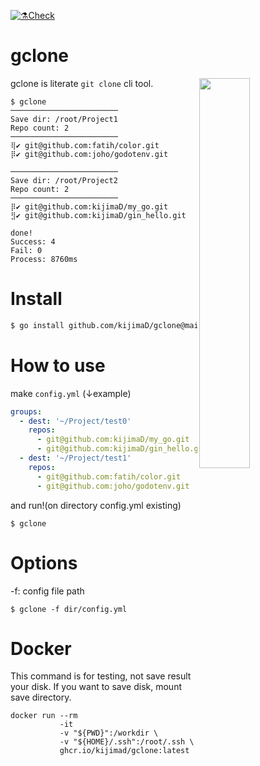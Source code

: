 [![⚗️Check](https://github.com/kijimaD/gclone/actions/workflows/check.yml/badge.svg)](https://github.com/kijimaD/gclone/actions/workflows/check.yml)

# gclone

<img src="https://user-images.githubusercontent.com/11595790/192002784-3a72243d-2343-42d2-a8e5-581977faa382.jpg" width="40%" align=right>

gclone is literate `git clone` cli tool.

```
$ gclone
────────────────────────
Save dir: /root/Project1
Repo count: 2
────────────────────────
⢿✔ git@github.com:fatih/color.git
⡿✔ git@github.com:joho/godotenv.git

────────────────────────
Save dir: /root/Project2
Repo count: 2
────────────────────────
⡿✔ git@github.com:kijimaD/my_go.git
⣻✔ git@github.com:kijimaD/gin_hello.git

done!
Success: 4
Fail: 0
Process: 8760ms
```

# Install

```sh
$ go install github.com/kijimaD/gclone@main
```

# How to use

make `config.yml`
(↓example)
```yaml
groups:
  - dest: '~/Project/test0'
    repos:
      - git@github.com:kijimaD/my_go.git
      - git@github.com:kijimaD/gin_hello.git
  - dest: '~/Project/test1'
    repos:
      - git@github.com:fatih/color.git
      - git@github.com:joho/godotenv.git
```

and run!(on directory config.yml existing)
```shell
$ gclone
```

# Options

-f: config file path
```shell
$ gclone -f dir/config.yml
```

# Docker

This command is for testing, not save result your disk. If you want to save disk, mount save directory.
```shell
docker run --rm
           -it
           -v "${PWD}":/workdir \
           -v "${HOME}/.ssh":/root/.ssh \
           ghcr.io/kijimad/gclone:latest
```
